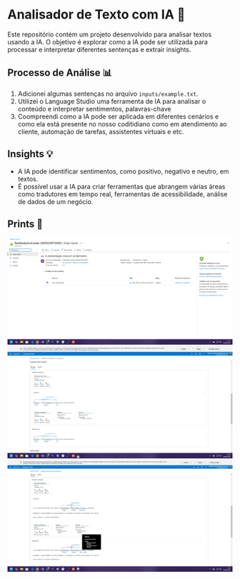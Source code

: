 # Analisador de Texto com IA 🤖

Este repositório contém um projeto desenvolvido para analisar textos usando a IA. O objetivo é explorar como a IA pode ser utilizada para processar e interpretar diferentes sentenças e extrair insights.

## Processo de Análise 📊

1. Adicionei algumas sentenças no arquivo `inputs/example.txt`.
2. Utilizei o Language Studio uma ferramenta de IA para analisar o conteúdo e interpretar sentimentos, palavras-chave
3. Coompreendi como a IA pode ser aplicada em diferentes cenários e como ela está presente no nosso coditidiano como em atendimento ao cliente, automação de tarefas, assistentes virtuais e etc.

## Insights 💡

- A IA pode identificar sentimentos, como positivo, negativo e neutro, em textos.
- É possível usar a IA para criar ferramentas que abrangem várias áreas como tradutores em tempo real, ferramentas de acessibilidade, análise de dados de um negócio.

## Prints 📸

![Print 1](./prints/1.png)
![Print 2](./prints/2.png)
![Print 3](./prints/3.png)
